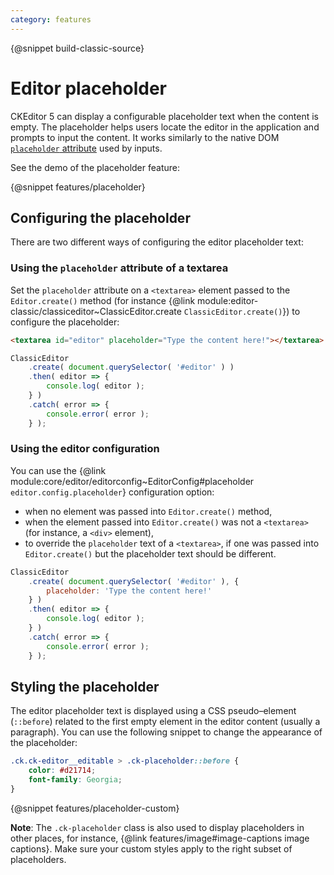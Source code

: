 ```yaml
---
category: features
---
```


{@snippet build-classic-source}

# Editor placeholder

CKEditor 5 can display a configurable placeholder text when the content is empty. The placeholder helps users locate the editor in the application and prompts to input the content. It works similarly to the native DOM [`placeholder` attribute](https://developer.mozilla.org/en-US/docs/Web/HTML/Element/input#The_placeholder_attribute) used by inputs.

See the demo of the placeholder feature:

{@snippet features/placeholder}

## Configuring the placeholder

There are two different ways of configuring the editor placeholder text:

### Using the `placeholder` attribute of a textarea

Set the `placeholder` attribute on a `<textarea>` element passed to the `Editor.create()` method (for instance {@link module:editor-classic/classiceditor~ClassicEditor.create `ClassicEditor.create()`}) to configure the placeholder:

```html
<textarea id="editor" placeholder="Type the content here!"></textarea>
```

```js
ClassicEditor
	.create( document.querySelector( '#editor' ) )
	.then( editor => {
		console.log( editor );
	} )
	.catch( error => {
		console.error( error );
	} );
```

### Using the editor configuration

You can use the {@link module:core/editor/editorconfig~EditorConfig#placeholder `editor.config.placeholder`} configuration option:

* when no element was passed into `Editor.create()` method,
* when the element passed into `Editor.create()` was not a `<textarea>` (for instance, a `<div>` element),
* to override the `placeholder` text of a `<textarea>`, if one was passed into `Editor.create()` but the placeholder text should be different.

```js
ClassicEditor
	.create( document.querySelector( '#editor' ), {
		placeholder: 'Type the content here!'
	} )
	.then( editor => {
		console.log( editor );
	} )
	.catch( error => {
		console.error( error );
	} );
```

## Styling the placeholder

The editor placeholder text is displayed using a CSS pseudo–element (`::before`) related to the first empty element in the editor content (usually a paragraph). You can use the following snippet to change the appearance of the placeholder:

```css
.ck.ck-editor__editable > .ck-placeholder::before {
    color: #d21714;
    font-family: Georgia;
}
```

{@snippet features/placeholder-custom}

**Note**: The `.ck-placeholder` class is also used to display placeholders in other places, for instance, {@link features/image#image-captions image captions}. Make sure your custom styles apply to the right subset of placeholders.
